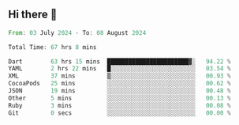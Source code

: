 ## Hi there 👋

<!--START_SECTION:waka-->

```rust
From: 03 July 2024 - To: 08 August 2024

Total Time: 67 hrs 8 mins

Dart        63 hrs 15 mins  ███████████████████████▓░   94.22 %
YAML        2 hrs 22 mins   █░░░░░░░░░░░░░░░░░░░░░░░░   03.54 %
XML         37 mins         ▒░░░░░░░░░░░░░░░░░░░░░░░░   00.93 %
CocoaPods   25 mins         ░░░░░░░░░░░░░░░░░░░░░░░░░   00.62 %
JSON        19 mins         ░░░░░░░░░░░░░░░░░░░░░░░░░   00.48 %
Other       5 mins          ░░░░░░░░░░░░░░░░░░░░░░░░░   00.13 %
Ruby        3 mins          ░░░░░░░░░░░░░░░░░░░░░░░░░   00.08 %
Git         0 secs          ░░░░░░░░░░░░░░░░░░░░░░░░░   00.00 %
```

<!--END_SECTION:waka-->

<!--
**mathiskakal/mathiskakal** is a ✨ _special_ ✨ repository because its `README.md` (this file) appears on your GitHub profile.

Here are some ideas to get you started:

- 🔭 I’m currently working on ...
- 🌱 I’m currently learning ...
- 👯 I’m looking to collaborate on ...
- 🤔 I’m looking for help with ...
- 💬 Ask me about ...
- 📫 How to reach me: ...
- 😄 Pronouns: ...
- ⚡ Fun fact: ...
-->
